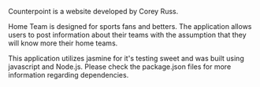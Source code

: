 Counterpoint is a website developed by Corey Russ.

Home Team is designed for sports fans and betters. The application allows users to post information about their teams with the assumption that they will know more their home teams.

This application utilizes jasmine for it's testing sweet and was built using javascript and Node.js. Please check the package.json files for more information regarding dependencies.
